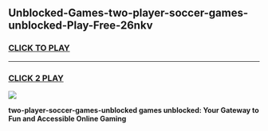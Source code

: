 
## Unblocked-Games-two-player-soccer-games-unblocked-Play-Free-26nkv
<h3>
<a href="https://premium76.site?title=two-player-soccer-games-unblocked&ref=18A1">CLICK TO PLAY</a></h3>
<hr>

<h3>
<a href="https://premium76.site?title=two-player-soccer-games-unblocked&ref=18A1">CLICK 2 PLAY</a>
  
</h3>

<a href="https://premium76.site?title=two-player-soccer-games-unblocked&ref=18A1"><img src="https://clearcache.store/games.png"></a>


**two-player-soccer-games-unblocked games unblocked: Your Gateway to Fun and Accessible Online Gaming**
